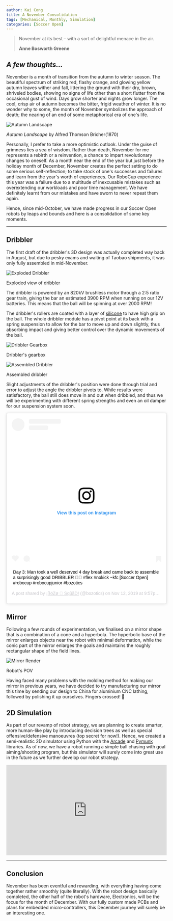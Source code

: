 ```yaml
---
author: Kai Cong
title: A November Consolidation
tags: [Mechanical, Monthly, Simulation]
categories: [Soccer Open]
---
```

>November at its best – with a sort of delightful menace in the air.
>
>**Anne Bosworth Greene**

## *A few thoughts...*

November is a month of transition from the autumn to winter season. The beautiful spectrum of striking red, flashy orange, and glowing yellow autumn leaves wither and fall, littering the ground with their dry, brown, shriveled bodies, showing no signs of life other than a short flutter from the occasional gust of wind. Days grow shorter and nights grow longer. The cool, crisp air of autumn becomes the bitter, frigid weather of winter. It is no wonder why to some, the month of November symbolizes the approach of death; the nearing of an end of some metaphorical era of one's life. 

![Autumn Landscape](/assets/Bricher-Autumn_Landscape-1024x524.jpg "Autumn Landscape by Alfred Thomson Bricher(1870)")
<p class="caption"><i>Autumn Landscape</i> by Alfred Thomson Bricher(1870)</p>

Personally, I prefer to take a more optimistic outlook. Under the guise of grimness lies a sea of wisdom. Rather than death, November for me represents a rebirth or a reinvention, a chance to impart revolutionary changes to oneself. As a month near the end of the year but just before the holiday month of December, November creates the perfect setting to do some serious self-reflection; to take stock of one's successes and failures and learn from the year's worth of experiences. Our RoboCup experience this year was a failure due to a multitude of inexcusable mistakes such as overextending our workloads and poor time management. We have definitely learnt from our mistakes and have sworn to never repeat them again.

Hence, since mid-October, we have made progress in our Soccer Open robots by leaps and bounds and here is a consolidation of some key moments.

---

## Dribbler

The first draft of the dribbler's 3D design was actually completed way back in August, but due to pesky exams and waiting of Taobao shipments, it was only fully assembled in mid-November.

![Exploded Dribbler](/assets/exploded-dribbler-2-1024x576.png "Exploded view of dribbler")
<p class="caption">Exploded view of dribbler</p>

The dribbler is powered by an 820kV brushless motor through a 2:5 ratio gear train, giving the bar an estimated 3900 RPM when running on our 12V batteries. This means that the ball will be spinning at over 2000 RPM!

The dribbler's rollers are coated with a layer of [silicone](http://www.zener.com.sg/product/araldite-kitchen-and-bathroom-silicone/) to have high grip on the ball. The whole dribbler module has a pivot point at its back with a spring suspension to allow for the bar to move up and down slightly, thus absorbing impact and giving better control over the dynamic movements of the ball.

![Dribbler Gearbox](/assets/20191113-2_3-0-1024x498.jpg "Dribbler's gearbox")
<p class="caption">Dribbler's gearbox</p>

![Assembled Dribbler](/assets/20191113-2_3-3-1024x498.jpg "Assembled dribbler")
<p class="caption">Assembled dribbler</p>

Slight adjustments of the dribbler's position were done through trial and error to adjust the angle the dribbler pivots to. While results were satisfactory, the ball still does move in and out when dribbled, and thus we will be experimenting with different spring strengths and even an oil damper for our suspension system soon.

<blockquote class="instagram-media" data-instgrm-captioned data-instgrm-permalink="https://www.instagram.com/p/B4y3GI-HftJ/?utm_source=ig_embed&amp;utm_campaign=loading" data-instgrm-version="12" style=" background:#FFF; border:0; border-radius:3px; box-shadow:0 0 1px 0 rgba(0,0,0,0.5),0 1px 10px 0 rgba(0,0,0,0.15); margin: 1px; max-width:540px; min-width:326px; padding:0; width:99.375%; width:-webkit-calc(100% - 2px); width:calc(100% - 2px);"><div style="padding:16px;"> <a href="https://www.instagram.com/p/B4y3GI-HftJ/?utm_source=ig_embed&amp;utm_campaign=loading" style=" background:#FFFFFF; line-height:0; padding:0 0; text-align:center; text-decoration:none; width:100%;" target="_blank"> <div style=" display: flex; flex-direction: row; align-items: center;"> <div style="background-color: #F4F4F4; border-radius: 50%; flex-grow: 0; height: 40px; margin-right: 14px; width: 40px;"></div> <div style="display: flex; flex-direction: column; flex-grow: 1; justify-content: center;"> <div style=" background-color: #F4F4F4; border-radius: 4px; flex-grow: 0; height: 14px; margin-bottom: 6px; width: 100px;"></div> <div style=" background-color: #F4F4F4; border-radius: 4px; flex-grow: 0; height: 14px; width: 60px;"></div></div></div><div style="padding: 19% 0;"></div> <div style="display:block; height:50px; margin:0 auto 12px; width:50px;"><svg width="50px" height="50px" viewBox="0 0 60 60" version="1.1" xmlns="https://www.w3.org/2000/svg" xmlns:xlink="https://www.w3.org/1999/xlink"><g stroke="none" stroke-width="1" fill="none" fill-rule="evenodd"><g transform="translate(-511.000000, -20.000000)" fill="#000000"><g><path d="M556.869,30.41 C554.814,30.41 553.148,32.076 553.148,34.131 C553.148,36.186 554.814,37.852 556.869,37.852 C558.924,37.852 560.59,36.186 560.59,34.131 C560.59,32.076 558.924,30.41 556.869,30.41 M541,60.657 C535.114,60.657 530.342,55.887 530.342,50 C530.342,44.114 535.114,39.342 541,39.342 C546.887,39.342 551.658,44.114 551.658,50 C551.658,55.887 546.887,60.657 541,60.657 M541,33.886 C532.1,33.886 524.886,41.1 524.886,50 C524.886,58.899 532.1,66.113 541,66.113 C549.9,66.113 557.115,58.899 557.115,50 C557.115,41.1 549.9,33.886 541,33.886 M565.378,62.101 C565.244,65.022 564.756,66.606 564.346,67.663 C563.803,69.06 563.154,70.057 562.106,71.106 C561.058,72.155 560.06,72.803 558.662,73.347 C557.607,73.757 556.021,74.244 553.102,74.378 C549.944,74.521 548.997,74.552 541,74.552 C533.003,74.552 532.056,74.521 528.898,74.378 C525.979,74.244 524.393,73.757 523.338,73.347 C521.94,72.803 520.942,72.155 519.894,71.106 C518.846,70.057 518.197,69.06 517.654,67.663 C517.244,66.606 516.755,65.022 516.623,62.101 C516.479,58.943 516.448,57.996 516.448,50 C516.448,42.003 516.479,41.056 516.623,37.899 C516.755,34.978 517.244,33.391 517.654,32.338 C518.197,30.938 518.846,29.942 519.894,28.894 C520.942,27.846 521.94,27.196 523.338,26.654 C524.393,26.244 525.979,25.756 528.898,25.623 C532.057,25.479 533.004,25.448 541,25.448 C548.997,25.448 549.943,25.479 553.102,25.623 C556.021,25.756 557.607,26.244 558.662,26.654 C560.06,27.196 561.058,27.846 562.106,28.894 C563.154,29.942 563.803,30.938 564.346,32.338 C564.756,33.391 565.244,34.978 565.378,37.899 C565.522,41.056 565.552,42.003 565.552,50 C565.552,57.996 565.522,58.943 565.378,62.101 M570.82,37.631 C570.674,34.438 570.167,32.258 569.425,30.349 C568.659,28.377 567.633,26.702 565.965,25.035 C564.297,23.368 562.623,22.342 560.652,21.575 C558.743,20.834 556.562,20.326 553.369,20.18 C550.169,20.033 549.148,20 541,20 C532.853,20 531.831,20.033 528.631,20.18 C525.438,20.326 523.257,20.834 521.349,21.575 C519.376,22.342 517.703,23.368 516.035,25.035 C514.368,26.702 513.342,28.377 512.574,30.349 C511.834,32.258 511.326,34.438 511.181,37.631 C511.035,40.831 511,41.851 511,50 C511,58.147 511.035,59.17 511.181,62.369 C511.326,65.562 511.834,67.743 512.574,69.651 C513.342,71.625 514.368,73.296 516.035,74.965 C517.703,76.634 519.376,77.658 521.349,78.425 C523.257,79.167 525.438,79.673 528.631,79.82 C531.831,79.965 532.853,80.001 541,80.001 C549.148,80.001 550.169,79.965 553.369,79.82 C556.562,79.673 558.743,79.167 560.652,78.425 C562.623,77.658 564.297,76.634 565.965,74.965 C567.633,73.296 568.659,71.625 569.425,69.651 C570.167,67.743 570.674,65.562 570.82,62.369 C570.966,59.17 571,58.147 571,50 C571,41.851 570.966,40.831 570.82,37.631"></path></g></g></g></svg></div><div style="padding-top: 8px;"> <div style=" color:#3897f0; font-family:Arial,sans-serif; font-size:14px; font-style:normal; font-weight:550; line-height:18px;"> View this post on Instagram</div></div><div style="padding: 12.5% 0;"></div> <div style="display: flex; flex-direction: row; margin-bottom: 14px; align-items: center;"><div> <div style="background-color: #F4F4F4; border-radius: 50%; height: 12.5px; width: 12.5px; transform: translateX(0px) translateY(7px);"></div> <div style="background-color: #F4F4F4; height: 12.5px; transform: rotate(-45deg) translateX(3px) translateY(1px); width: 12.5px; flex-grow: 0; margin-right: 14px; margin-left: 2px;"></div> <div style="background-color: #F4F4F4; border-radius: 50%; height: 12.5px; width: 12.5px; transform: translateX(9px) translateY(-18px);"></div></div><div style="margin-left: 8px;"> <div style=" background-color: #F4F4F4; border-radius: 50%; flex-grow: 0; height: 20px; width: 20px;"></div> <div style=" width: 0; height: 0; border-top: 2px solid transparent; border-left: 6px solid #f4f4f4; border-bottom: 2px solid transparent; transform: translateX(16px) translateY(-4px) rotate(30deg)"></div></div><div style="margin-left: auto;"> <div style=" width: 0px; border-top: 8px solid #F4F4F4; border-right: 8px solid transparent; transform: translateY(16px);"></div> <div style=" background-color: #F4F4F4; flex-grow: 0; height: 12px; width: 16px; transform: translateY(-4px);"></div> <div style=" width: 0; height: 0; border-top: 8px solid #F4F4F4; border-left: 8px solid transparent; transform: translateY(-4px) translateX(8px);"></div></div></div></a> <p style=" margin:8px 0 0 0; padding:0 4px;"> <a href="https://www.instagram.com/p/B4y3GI-HftJ/?utm_source=ig_embed&amp;utm_campaign=loading" style=" color:#000; font-family:Arial,sans-serif; font-size:14px; font-style:normal; font-weight:normal; line-height:17px; text-decoration:none; word-wrap:break-word;" target="_blank">Day 3: Man took a well deserved 4 day break and came back to assemble a surprisingly good DRIBBLER 💪😙 #flex #nokick ~kfc [Soccer Open] #robocup #robocupjunior #bozotics</a></p> <p style=" color:#c9c8cd; font-family:Arial,sans-serif; font-size:14px; line-height:17px; margin-bottom:0; margin-top:8px; overflow:hidden; padding:8px 0 7px; text-align:center; text-overflow:ellipsis; white-space:nowrap;">A post shared by <a href="https://www.instagram.com/bozotics/?utm_source=ig_embed&amp;utm_campaign=loading" style=" color:#c9c8cd; font-family:Arial,sans-serif; font-size:14px; font-style:normal; font-weight:normal; line-height:17px;" target="_blank"> ¡ßöZø 🗽 SqûãD!</a> (@bozotics) on <time style=" font-family:Arial,sans-serif; font-size:14px; line-height:17px;" datetime="2019-11-13T05:57:47+00:00">Nov 12, 2019 at 9:57pm PST</time></p></div></blockquote> <script async src="//www.instagram.com/embed.js"></script>

## Mirror
Following a few rounds of experimentation, we finalised on a mirror shape that is a combination of a cone and a hyperbola. The hyperbolic base of the mirror enlarges objects near the robot with minimal deformation, while the conic part of the mirror enlarges the goals and maintains the roughly rectangular shape of the field lines.

![Mirror Render](/assets/5-48deg-centre-res-1024x787.png "Robot's POV")
<p class="caption">Robot's POV</p>

Having faced many problems with the molding method for making our mirror in previous years, we have decided to try manufacturing our mirror this time by sending our design to China for aluminium CNC lathing, followed by polishing it up ourselves. Fingers crossed! 🤞

## 2D Simulation

As part of our revamp of robot strategy, we are planning to create smarter, more human-like play by introducing decision trees as well as special offensive/defensive manoeuvres (top secret for now!). Hence, we created a semi-realistic 2D simulator using Python with the [Arcade](http://arcade.academy/) and [Pymunk](http://www.pymunk.org/) libraries. As of now, we have a robot running a simple ball chasing with goal aiming/shooting program, but this simulator will surely come into great use in the future as we further develop our robot strategy.

<div style="position:relative;padding-bottom:56.25%;margin:15px auto!important;">
<iframe src="https://drive.google.com/file/d/1ZeY6IpUh1xZ00UMRzZT7vs5U37Er0hNX/preview" style="width:100%;height:100%;position:absolute;left:0px;top:0px;"
 frameborder="0" width="100%" height="100%" 
 allowfullscreen allow="autoplay"></iframe>
</div>

---

## Conclusion

November has been eventful and rewarding, with everything having come together rather smoothly (quite literally). With the robot design basically completed, the other half of the robot's hardware, Electronics, will be the focus for the month of December. With our fully custom made PCBs and plans for embedded micro-controllers, this December journey will surely be an interesting one.

<style>
    ul.visible-links li.masthead__menu-item a[href="/blog/"]:before {
        transform: scaleX(1);
    }
    ul.hidden-links li.masthead__menu-item a[href="/blog/"] {
        color: #fff;
        background: #0092ca;
    }
</style>
<script>{% include lazyload.js %}</script>